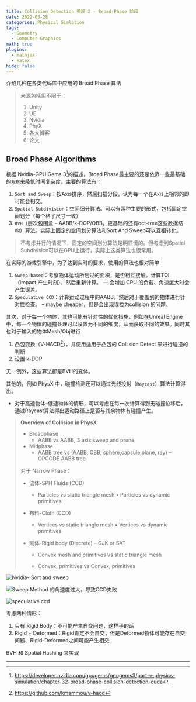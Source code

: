 ```yaml
---
title: Collision Detection 整理 2 - Broad Phase 阶段
date: 2022-03-28
categories: Physical Simlation
tags:
  - Geometry
  - Computer Graphics
math: true
plugins:
  - mathjax
  - katex
hide: false
---
```


介绍几种在各类代码库中应用的 Broad Phase 算法

<!-- more -->

> 来源包括但不限于：
>
> 1. Unity
> 2. UE
> 3. Nvidia
> 4. PhyX
> 5. 各大博客
> 6. 论文

## Broad Phase Algorithms

根据 Nvidia-GPU Gems 3[^1]的描述，Broad Phase最主要的还是依靠一些最基础的`观察`来降低时间复杂度。主要的算法有：

1. `Sort and Sweep`：按Axis排序，然后扫描分段，认为每一个在Axis上相邻的即可能会相交。
2. `Spatial Subdivision`：空间细分算法。可以有两种主要的形式，包括固定空间划分（每个格子尺寸一致）
3. `BVH`（层次包围盒 – AABB/k-DOP/OBB，更基础的还有oct-tree这些数据结构）算法。实际上固定的空间划分算法和Sort And Sweep可以互相转化。

> 不考虑并行的情况下，固定的空间划分算法是明显慢的。但考虑到Spatial Subdivision可以在GPU上运行，实际上这类算法也很常用。

在实际的游戏引擎中，为了达到实时的要求，使用的算法也相对简单：

1. `Sweep-based`：考察物体运动所划过的面积，是否相互接触。计算TOI（impact 产生时刻），然后重新计算。 — 会增加 CPU 的负载、角速度大时会产生误差。
2. `Speculative CCD`：计算运动过程中的AABB，然后对于覆盖到的物体进行针对性检查。 – maybe cheaper，但是会出现误检为collision 的问题。

其次，对于每一个物体，其也可能有针对性的优化措施，例如在Unreal Engine中，每一个物体的碰撞处理可以设置为不同的细度，从而获取不同的效果。同时其也对于输入的物体Mesh/Obj进行

1. 凸包变换（V-HACD[^2]），并使用适用于凸包的 Collision Detect 来进行碰撞的判断
2. 设置 k-DOP

无一例外，这些算法都是BVH的变体。

其他的，例如 PhysX 中，碰撞检测还可以通过光线投射（`Raycast`）算法计算得出。

- 对于高速物体–低速物体的情形，可以考虑在每一次计算得到无碰撞位移后，通过Raycast算法得出运动路径上是否与其余物体有碰撞产生。

> **Overview of Collision in PhysX**
>
> - Broadphase
>   - AABB vs AABB, 3 axis sweep and prune
> - Midphase
>   - AABB tree vs (AABB, OBB, sphere,capsule,plane, ray) – OPCODE AABB tree
>
> 对于 Narrow Phase：
>
> - 流体-SPH Fluids (CCD)
>   - Particles vs static triangle mesh • Particles vs dynamic primitives
>
> - 布料-Cloth (CCD)
>
>   - Vertices vs static triangle mesh • Vertices vs dynamic primitives
>
> - 刚体-Rigid body (Discrete) – GJK or SAT
>
>   - Convex mesh and primitives vs static triangle mesh
>
>   - Convex, primitives vs Convex, primitives



![Nvidia- Sort and sweep](https://developer.nvidia.com/sites/all/modules/custom/gpugems/books/GPUGems3/elementLinks/32fig01.jpg)

![Sweep Method 的角速度过大，导致CCD失败](https://docs.unity3d.com/uploads/Main/SpeculativeCCD1.gif)

![speculative ccd](https://docs.unity3d.com/uploads/Main/SpeculativeCCD2.png)





考虑两种情形：

1. 只有 Rigid Body：不可能产生自交问题，这样子的话
2. Rigid + Deformed：Rigid肯定不会自交，但是Deformed物体可能存在自交问题、Rigid-Deformed之间可能产生相交





BVH 和 Spatial Hashing 来实现









---

[^1]:https://developer.nvidia.com/gpugems/gpugems3/part-v-physics-simulation/chapter-32-broad-phase-collision-detection-cuda
[^2]: https://github.com/kmammou/v-hacd
